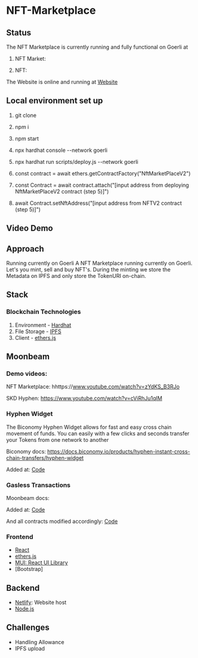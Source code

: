 # NFT-Marketplace

## Status

The NFT Marketplace is currently running and fully functional on Goerli at

1. NFT Market:

2. NFT:

The Website is online and running at [Website]()

## Local environment set up

1. git clone

2. npm i

3. npm start

4. npx hardhat console --network goerli

5. npx hardhat run scripts/deploy.js --network goerli

6. const contract = await ethers.getContractFactory("NftMarketPlaceV2")

7. const Contract = await contract.attach("[input address from deploying NftMarketPlaceV2 contract (step 5)]")

8. await Contract.setNftAddress("[input address from NFTV2 contract (step 5)]")

## Video Demo

## Approach

Running currently on Goerli
A NFT Marketplace running currently on Goerli. Let's you mint, sell and buy NFT's. During the minting we store the Metadata on IPFS and only store the TokenURI on-chain.

## Stack

### Blockchain Technologies

1. Environment - [Hardhat](https://hardhat.org/)
2. File Storage - [IPFS](https://github.com/ipfs/js-ipfs/tree/master/packages/ipfs-http-client#install)
3. Client - [ethers.js](https://docs.ethers.io/v5/)

## Moonbeam

### Demo videos:

NFT Marketplace: hhttps://www.youtube.com/watch?v=zYdKS_B3RJo

SKD Hyphen: https://www.youtube.com/watch?v=cViRhJu1qIM

### Hyphen Widget

The Biconomy Hyphen Widget allows for fast and easy cross chain movement of funds. You can easily with a few clicks and seconds transfer your
Tokens from one network to another

Biconomy docs: https://docs.biconomy.io/products/hyphen-instant-cross-chain-transfers/hyphen-widget

Added at: [Code]()

### Gasless Transactions

Moonbeam docs:

Added at: [Code]()

And all contracts modified accordingly: [Code]()

### Frontend

- [React](https://reactjs.org/)
- [ethers.js](https://docs.ethers.io/v5/)
- [MUI: React UI Library](https://mui.com/)
- [Bootstrap]

## Backend

- [Netlify](https://www.netlify.com/): Website host
- [Node.js](https://nodejs.org/en/)

## Challenges

- Handling Allowance
- IPFS upload
